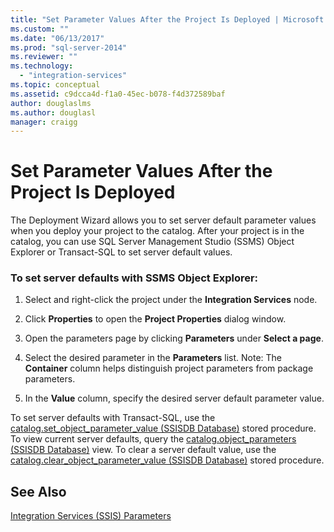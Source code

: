 ```yaml
---
title: "Set Parameter Values After the Project Is Deployed | Microsoft Docs"
ms.custom: ""
ms.date: "06/13/2017"
ms.prod: "sql-server-2014"
ms.reviewer: ""
ms.technology: 
  - "integration-services"
ms.topic: conceptual
ms.assetid: c9dcca4d-f1a0-45ec-b078-f4d372589baf
author: douglaslms
ms.author: douglasl
manager: craigg
---
```

# Set Parameter Values After the Project Is Deployed
  The Deployment Wizard allows you to set server default parameter values when you deploy your project to the catalog. After your project is in the catalog, you can use SQL Server Management Studio (SSMS) Object Explorer or Transact-SQL to set server default values.  
  
### To set server defaults with SSMS Object Explorer:  
  
1.  Select and right-click the project under the **Integration Services** node.  
  
2.  Click **Properties** to open the **Project Properties** dialog window.  
  
3.  Open the parameters page by clicking **Parameters** under **Select a page**.  
  
4.  Select the desired parameter in the **Parameters** list. Note: The **Container** column helps distinguish project parameters from package parameters.  
  
5.  In the **Value** column, specify the desired server default parameter value.  
  
 To set server defaults with Transact-SQL, use the [catalog.set_object_parameter_value &#40;SSISDB Database&#41;](/sql/integration-services/system-stored-procedures/catalog-set-object-parameter-value-ssisdb-database) stored procedure. To view current server defaults, query the [catalog.object_parameters &#40;SSISDB Database&#41;](/sql/integration-services/system-views/catalog-object-parameters-ssisdb-database) view. To clear a server default value, use the [catalog.clear_object_parameter_value &#40;SSISDB Database&#41;](/sql/integration-services/system-stored-procedures/catalog-clear-object-parameter-value-ssisdb-database) stored procedure.  
  
## See Also  
 [Integration Services &#40;SSIS&#41; Parameters](integration-services-ssis-package-and-project-parameters.md)  
  
  
